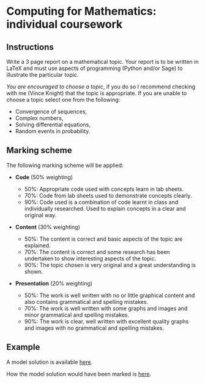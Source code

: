 # Computing for Mathematics: individual coursework

## Instructions

Write a 3 page report on a mathematical topic. Your report is to be written in LaTeX and must use aspects of programming (Python and/or Sage) to illustrate the particular topic.

*You are encouraged to choose a topic*, if you do so I recommend checking with me (Vince Knight) that the topic is appropriate. If you are unable to choose a topic select one from the following:

- Convergence of sequences,
- Complex numbers,
- Solving differential equations,
- Random events in probability.

## Marking scheme

The following marking scheme will be applied:

- **Code** (50% weighting)
    - 50%: Appropriate code used with concepts learn in lab sheets.
    - 70%: Code from lab sheets used to demonstrate concepts clearly.
    - 90%: Code used is a combination of code learnt in class and individually researched. Used to explain concepts in a clear and original way.

- **Content** (30% weighting)
    - 50%: The content is correct and basic aspects of the topic are explained.
    - 70%: The content is correct and some research has been undertaken to show interesting aspects of the topic.
    - 90%: The topic chosen is very original and a great understanding is shown.

- **Presentation** (20% weighting)
    - 50%: The work is well written with no or little graphical content and also contains grammatical and spelling mistakes.
    - 70%: The work is well written with some graphs and images and minor grammatical and spelling mistakes.
    - 90%: The work is clear, well written with excellent quality graphs and images with no grammatical and spelling mistakes.

## Example

A model solution is available [here]().

How the model solution would have been marked is [here]().
